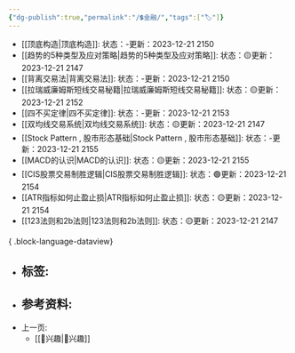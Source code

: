 ```yaml
---
{"dg-publish":true,"permalink":"/💲金融/","tags":["🏷"]}
---
```


- [[顶底构造\|顶底构造]]: 状态：\-更新：2023-12-21 2150
- [[趋势的5种类型及应对策略\|趋势的5种类型及应对策略]]: 状态：🟡更新：2023-12-21 2147
- [[背离交易法\|背离交易法]]: 状态：\-更新：2023-12-21 2150
- [[拉瑞威廉姆斯短线交易秘籍\|拉瑞威廉姆斯短线交易秘籍]]: 状态：🟡更新：2023-12-21 2152
- [[四不买定律\|四不买定律]]: 状态：\-更新：2023-12-21 2153
- [[双均线交易系统\|双均线交易系统]]: 状态：🟡更新：2023-12-21 2147
- [[Stock Pattern , 股市形态基础\|Stock Pattern , 股市形态基础]]: 状态：\-更新：2023-12-21 2155
- [[MACD的认识\|MACD的认识]]: 状态：🟡更新：2023-12-21 2155
- [[CIS股票交易制胜逻辑\|CIS股票交易制胜逻辑]]: 状态：🟢更新：2023-12-21 2154
- [[ATR指标如何止盈止损\|ATR指标如何止盈止损]]: 状态：🟡更新：2023-12-21 2154
- [[123法则和2b法则\|123法则和2b法则]]: 状态：🟡更新：2023-12-21 2147

{ .block-language-dataview}
- 标签: 
	-  
- 参考资料:
	-  
- 上一页:
	-  [[🦦兴趣\|🦦兴趣]]